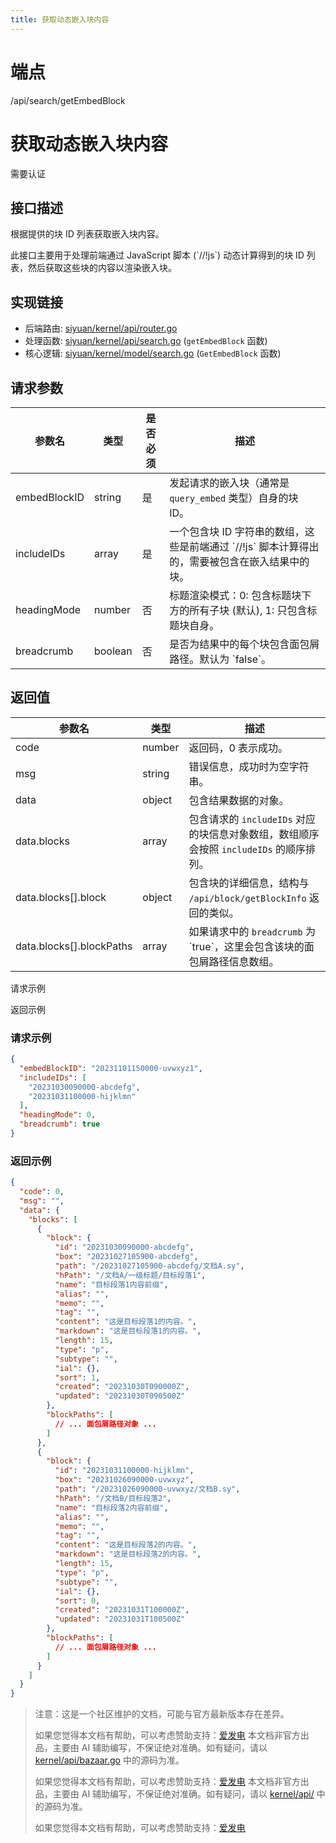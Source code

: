 ```yaml
---
title: 获取动态嵌入块内容
---
```

# 端点

/api/search/getEmbedBlock

# 获取动态嵌入块内容

需要认证

## 接口描述

根据提供的块 ID 列表获取嵌入块内容。

此接口主要用于处理前端通过 JavaScript 脚本 (\`//!js\`) 动态计算得到的块 ID 列表，然后获取这些块的内容以渲染嵌入块。

## 实现链接

-   后端路由: [siyuan/kernel/api/router.go](https://github.com/siyuan-note/siyuan/blob/master/kernel/api/router.go)
-   处理函数: [siyuan/kernel/api/search.go](https://github.com/siyuan-note/siyuan/blob/master/kernel/api/search.go) (`getEmbedBlock` 函数)
-   核心逻辑: [siyuan/kernel/model/search.go](https://github.com/siyuan-note/siyuan/blob/master/kernel/model/search.go) (`GetEmbedBlock` 函数)

## 请求参数

| 参数名 | 类型 | 是否必须 | 描述 |
| --- | --- | --- | --- |
| embedBlockID | string | 是 | 发起请求的嵌入块（通常是 `query_embed` 类型）自身的块 ID。 |
| includeIDs | array | 是 | 一个包含块 ID 字符串的数组，这些是前端通过 \`//!js\` 脚本计算得出的，需要被包含在嵌入结果中的块。 |
| headingMode | number | 否 | 标题渲染模式：0: 包含标题块下方的所有子块 (默认), 1: 只包含标题块自身。 |
| breadcrumb | boolean | 否 | 是否为结果中的每个块包含面包屑路径。默认为 \`false\`。 |

## 返回值

| 参数名 | 类型 | 描述 |
| --- | --- | --- |
| code | number | 返回码，0 表示成功。 |
| msg | string | 错误信息，成功时为空字符串。 |
| data | object | 包含结果数据的对象。 |
| data.blocks | array | 包含请求的 `includeIDs` 对应的块信息对象数组，数组顺序会按照 `includeIDs` 的顺序排列。 |
| data.blocks\[\].block | object | 包含块的详细信息，结构与 `/api/block/getBlockInfo` 返回的类似。 |
| data.blocks\[\].blockPaths | array | 如果请求中的 `breadcrumb` 为 \`true\`，这里会包含该块的面包屑路径信息数组。 |

请求示例

返回示例

### 请求示例

```json
{
  "embedBlockID": "20231101150000-uvwxyz1",
  "includeIDs": [
    "20231030090000-abcdefg",
    "20231031100000-hijklmn"
  ],
  "headingMode": 0,
  "breadcrumb": true
}
```

### 返回示例

```json
{
  "code": 0,
  "msg": "",
  "data": {
    "blocks": [
      {
        "block": {
          "id": "20231030090000-abcdefg",
          "box": "20231027105900-abcdefg",
          "path": "/20231027105900-abcdefg/文档A.sy",
          "hPath": "/文档A/一级标题/目标段落1",
          "name": "目标段落1内容前缀",
          "alias": "",
          "memo": "",
          "tag": "",
          "content": "这是目标段落1的内容。",
          "markdown": "这是目标段落1的内容。",
          "length": 15,
          "type": "p",
          "subtype": "",
          "ial": {},
          "sort": 1,
          "created": "20231030T090000Z",
          "updated": "20231030T090500Z"
        },
        "blockPaths": [
          // ... 面包屑路径对象 ...
        ]
      },
      {
        "block": {
          "id": "20231031100000-hijklmn",
          "box": "20231026090000-uvwxyz",
          "path": "/20231026090000-uvwxyz/文档B.sy",
          "hPath": "/文档B/目标段落2",
          "name": "目标段落2内容前缀",
          "alias": "",
          "memo": "",
          "tag": "",
          "content": "这是目标段落2的内容。",
          "markdown": "这是目标段落2的内容。",
          "length": 15,
          "type": "p",
          "subtype": "",
          "ial": {},
          "sort": 0,
          "created": "20231031T100000Z",
          "updated": "20231031T100500Z"
        },
        "blockPaths": [
          // ... 面包屑路径对象 ...
        ]
      }
    ]
  }
}
```

> 注意：这是一个社区维护的文档，可能与官方最新版本存在差异。
> 
> 如果您觉得本文档有帮助，可以考虑赞助支持：[爱发电](https://afdian.com/a/leolee9086?tab=feed)
> 本文档非官方出品，主要由 AI 辅助编写，不保证绝对准确。如有疑问，请以 [kernel/api/bazaar.go](https://github.com/siyuan-note/siyuan/blob/master/kernel/api/bazaar.go) 中的源码为准。
> 
> 如果您觉得本文档有帮助，可以考虑赞助支持：[爱发电](https://afdian.com/a/leolee9086?tab=feed)
> 本文档非官方出品，主要由 AI 辅助编写，不保证绝对准确。如有疑问，请以 [kernel/api/](https://github.com/siyuan-note/siyuan/blob/master/kernel/api/) 中的源码为准。
> 
> 如果您觉得本文档有帮助，可以考虑赞助支持：[爱发电](https://afdian.com/a/leolee9086?tab=feed)
